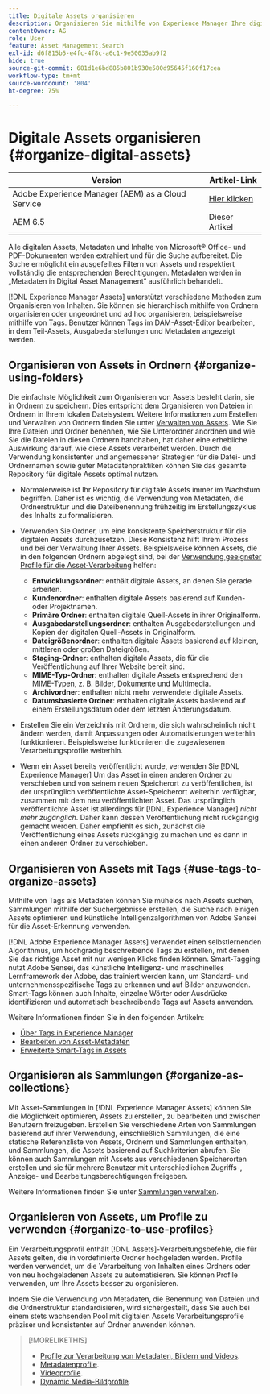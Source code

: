 ```yaml
---
title: Digitale Assets organisieren
description: Organisieren Sie mithilfe von Experience Manager Ihre digitalen Assets, Bilder, Dateien, Ordner usw.
contentOwner: AG
role: User
feature: Asset Management,Search
exl-id: d6f815b5-e4fc-4f8c-a6c1-9e50035ab9f2
hide: true
source-git-commit: 681d1e6bd885b801b930e580d95645f160f17cea
workflow-type: tm+mt
source-wordcount: '804'
ht-degree: 75%

---
```


# Digitale Assets organisieren {#organize-digital-assets}

| Version | Artikel-Link |
| -------- | ---------------------------- |
| Adobe Experience Manager (AEM) as a Cloud Service | [Hier klicken](https://experienceleague.adobe.com/docs/experience-manager-cloud-service/content/assets/manage/organize-assets.html?lang=de) |
| AEM 6.5 | Dieser Artikel |

Alle digitalen Assets, Metadaten und Inhalte von Microsoft® Office- und PDF-Dokumenten werden extrahiert und für die Suche aufbereitet. Die Suche ermöglicht ein ausgefeiltes Filtern von Assets und respektiert vollständig die entsprechenden Berechtigungen. Metadaten werden in „Metadaten in Digital Asset Management“ ausführlich behandelt.

[!DNL Experience Manager Assets] unterstützt verschiedene Methoden zum Organisieren von Inhalten. Sie können sie hierarchisch mithilfe von Ordnern organisieren oder ungeordnet und ad hoc organisieren, beispielsweise mithilfe von Tags. Benutzer können Tags im DAM-Asset-Editor bearbeiten, in dem Teil-Assets, Ausgabedarstellungen und Metadaten angezeigt werden.

## Organisieren von Assets in Ordnern {#organize-using-folders}

Die einfachste Möglichkeit zum Organisieren von Assets besteht darin, sie in Ordnern zu speichern. Dies entspricht dem Organisieren von Dateien in Ordnern in Ihrem lokalen Dateisystem. Weitere Informationen zum Erstellen und Verwalten von Ordnern finden Sie unter [Verwalten von Assets](manage-assets.md). Wie Sie Ihre Dateien und Ordner benennen, wie Sie Unterordner anordnen und wie Sie die Dateien in diesen Ordnern handhaben, hat daher eine erhebliche Auswirkung darauf, wie diese Assets verarbeitet werden. Durch die Verwendung konsistenter und angemessener Strategien für die Datei- und Ordnernamen sowie guter Metadatenpraktiken können Sie das gesamte Repository für digitale Assets optimal nutzen.

* Normalerweise ist Ihr Repository für digitale Assets immer im Wachstum begriffen. Daher ist es wichtig, die Verwendung von Metadaten, die Ordnerstruktur und die Dateibenennung frühzeitig im Erstellungszyklus des Inhalts zu formalisieren.
* Verwenden Sie Ordner, um eine konsistente Speicherstruktur für die digitalen Assets durchzusetzen. Diese Konsistenz hilft Ihrem Prozess und bei der Verwaltung Ihrer Assets. Beispielsweise können Assets, die in den folgenden Ordnern abgelegt sind, bei der [Verwendung geeigneter Profile für die Asset-Verarbeitung](processing-profiles.md) helfen:

   * **Entwicklungsordner**: enthält digitale Assets, an denen Sie gerade arbeiten.
   * **Kundenordner**: enthalten digitale Assets basierend auf Kunden- oder Projektnamen.
   * **Primäre Ordner**: enthalten digitale Quell-Assets in ihrer Originalform.
   * **Ausgabedarstellungsordner**: enthalten Ausgabedarstellungen und Kopien der digitalen Quell-Assets in Originalform.
   * **Dateigrößenordner**: enthalten digitale Assets basierend auf kleinen, mittleren oder großen Dateigrößen.
   * **Staging-Ordner**: enthalten digitale Assets, die für die Veröffentlichung auf Ihrer Website bereit sind.
   * **MIME-Typ-Ordner**: enthalten digitale Assets entsprechend den MIME-Typen, z. B. Bilder, Dokumente und Multimedia.
   * **Archivordner**: enthalten nicht mehr verwendete digitale Assets.
   * **Datumsbasierte Ordner**: enthalten digitale Assets basierend auf einem Erstellungsdatum oder dem letzten Änderungsdatum.

* Erstellen Sie ein Verzeichnis mit Ordnern, die sich wahrscheinlich nicht ändern werden, damit Anpassungen oder Automatisierungen weiterhin funktionieren. Beispielsweise funktionieren die zugewiesenen Verarbeitungsprofile weiterhin.
* Wenn ein Asset bereits veröffentlicht wurde, verwenden Sie [!DNL Experience Manager] Um das Asset in einen anderen Ordner zu verschieben und von seinem neuen Speicherort zu veröffentlichen, ist der ursprünglich veröffentlichte Asset-Speicherort weiterhin verfügbar, zusammen mit dem neu veröffentlichten Asset. Das ursprünglich veröffentlichte Asset ist allerdings für [!DNL Experience Manager] *nicht mehr zugänglich*. Daher kann dessen Veröffentlichung nicht rückgängig gemacht werden. Daher empfiehlt es sich, zunächst die Veröffentlichung eines Assets rückgängig zu machen und es dann in einen anderen Ordner zu verschieben.

## Organisieren von Assets mit Tags {#use-tags-to-organize-assets}

Mithilfe von Tags als Metadaten können Sie mühelos nach Assets suchen, Sammlungen mithilfe der Suchergebnisse erstellen, die Suche nach einigen Assets optimieren und künstliche Intelligenzalgorithmen von Adobe Sensei für die Asset-Erkennung verwenden.

[!DNL Adobe Experience Manager Assets] verwendet einen selbstlernenden Algorithmus, um hochgradig beschreibende Tags zu erstellen, mit denen Sie das richtige Asset mit nur wenigen Klicks finden können. Smart-Tagging nutzt Adobe Sensei, das künstliche Intelligenz- und maschinelles Lernframework der Adobe, das trainiert werden kann, um Standard- und unternehmensspezifische Tags zu erkennen und auf Bilder anzuwenden. Smart-Tags können auch Inhalte, einzelne Wörter oder Ausdrücke identifizieren und automatisch beschreibende Tags auf Assets anwenden.

Weitere Informationen finden Sie in den folgenden Artikeln:

* [Über Tags in Experience Manager](/help/sites-authoring/tags.md)
* [Bearbeiten von Asset-Metadaten](metadata.md)
* [Erweiterte Smart-Tags in Assets](enhanced-smart-tags.md)

## Organisieren als Sammlungen {#organize-as-collections}

Mit Asset-Sammlungen in [!DNL Experience Manager Assets] können Sie die Möglichkeit optimieren, Assets zu erstellen, zu bearbeiten und zwischen Benutzern freizugeben. Erstellen Sie verschiedene Arten von Sammlungen basierend auf ihrer Verwendung, einschließlich Sammlungen, die eine statische Referenzliste von Assets, Ordnern und Sammlungen enthalten, und Sammlungen, die Assets basierend auf Suchkriterien abrufen. Sie können auch Sammlungen mit Assets aus verschiedenen Speicherorten erstellen und sie für mehrere Benutzer mit unterschiedlichen Zugriffs-, Anzeige- und Bearbeitungsberechtigungen freigeben.

Weitere Informationen finden Sie unter [Sammlungen verwalten](manage-collections.md).

<!-- TBD items: add screenshots where applicable
Any hints/recommendations of when to use what method of organizing? Some examples of how organizing helps towards a better taxonomy and improved content velocity.
Add back links to blog posts by marketing?
-->

## Organisieren von Assets, um Profile zu verwenden {#organize-to-use-profiles}

Ein Verarbeitungsprofil enthält [!DNL Assets]-Verarbeitungsbefehle, die für Assets gelten, die in vordefinierte Ordner hochgeladen werden. Profile werden verwendet, um die Verarbeitung von Inhalten eines Ordners oder von neu hochgeladenen Assets zu automatisieren. Sie können Profile verwenden, um Ihre Assets besser zu organisieren.

Indem Sie die Verwendung von Metadaten, die Benennung von Dateien und die Ordnerstruktur standardisieren, wird sichergestellt, dass Sie auch bei einem stets wachsenden Pool mit digitalen Assets Verarbeitungsprofile präziser und konsistenter auf Ordner anwenden können.

>[!MORELIKETHIS]
>
>* [Profile zur Verarbeitung von Metadaten, Bildern und Videos](processing-profiles.md).
>* [Metadatenprofile](/help/assets/metadata-config.md#metadata-profiles).
>* [Videoprofile](video-profiles.md).
>* [Dynamic Media-Bildprofile](image-profiles.md).
